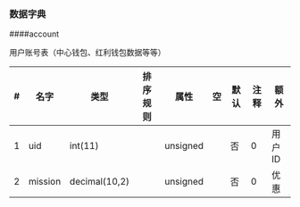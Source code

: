 ### 数据字典

####account

用户账号表（中心钱包、红利钱包数据等等）

|#|名字|类型|排序规则|属性|空|默认|注释|额外|
|--|--|--|--|--|--|--|--|--|
|1|uid|int(11)||unsigned||否|0|用户ID|PRIMARY KEY|
|2|mission|decimal(10,2)||unsigned||否|0|优惠||



